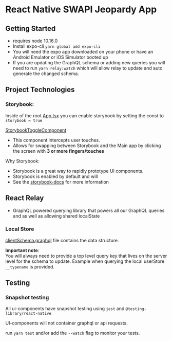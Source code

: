 # React Native SWAPI Jeopardy App


## Getting Started
- requires node 10.16.0
- Install expo-cli `yarn global add expo-cli`
- You will need the expo app downloaded on your phone or have an Android Emulator or iOS Simulator booted up
- If you are updating the GraphQL schema or adding new queries you will need to run `yarn relay:watch` which will allow relay to update and auto generate the changed schema.

## Project Technologies

### Storybook: 
Inside of the root [App.tsx](./App.tsx) you can enable storybook by setting the const to `storybook = true`

[StorybookToggleComponent](./src/storybook/StorybookToggleComponent.tsx)
- This component intercepts user touches.
- Allows for swapping between Storybook and the Main app by clicking the screen with **3 or more fingers/touches**

Why Storybook:
- Storybook is a great way to rapidly prototype UI components.
- Storybook is enabled by default and will 
- See the [storybook-docs](https://storybook.js.org/docs/basics/introduction/) for more information

## React Relay
- GraphQL powered querying library that powers all our GraphQL queries and as well as allowing shared localState

### Local Store
[clientSchema.graphql](src/clientSchema.graphql) file contains the data structure.

**Important note**:  
You will always need to provide a top level query key that lives on the server level for the schema to update. Example when querying the local userStore ```__typename``` is provided.


## Testing

### Snapshot testing
All ui-components have snapshot testing using `jest` and `@testing-library/react-native`

UI-components will not container graphql or api requests.

run `yarn test` and/or add the `--watch` flag to monitor your tests.
